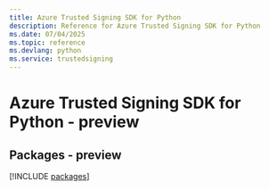 ```yaml
---
title: Azure Trusted Signing SDK for Python
description: Reference for Azure Trusted Signing SDK for Python
ms.date: 07/04/2025
ms.topic: reference
ms.devlang: python
ms.service: trustedsigning
---
```

# Azure Trusted Signing SDK for Python - preview
## Packages - preview
[!INCLUDE [packages](trusted-signing-index.md)]